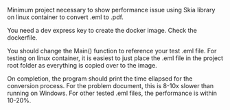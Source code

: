 Minimum project necessary to show performance issue using Skia library on linux container to convert .eml to .pdf.

You need a dev express key to create the docker image. Check the dockerfile.

You should change the Main() function to reference your test .eml file. For testing on linux container, it is easiest to just place the .eml file in the project root folder as everything is copied over to the image. 

On completion, the program should print the time ellapsed for the conversion process. For the problem document, this is 8-10x slower than running on Windows. For other tested .eml files, the performance is within 10-20%.
